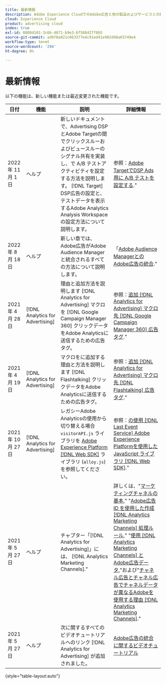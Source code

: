 ```yaml
---
title: 最新情報
description: Adobe Experience CloudでのAdobe広告と他の製品およびサービスとの統合の更新について説明します。
cloud: Experience Cloud
product: advertising cloud
index: true
exl-id: 0808d101-3c6b-4671-b9e3-6f588427f8b5
source-git-commit: ad978a021c063377e4c91ed41e902d98a03749e4
workflow-type: tm+mt
source-wordcount: '294'
ht-degree: 0%

---
```


# 最新情報

以下の機能は、新しい機能または最近変更された機能です。

| 日付 | 機能 | 説明 | 詳細情報 |
| ---- | ------- | ----------- | -------------------- |
| 2022 年 11 月 1 日 | ヘルプ | 新しいドキュメントで、Advertising DSPとAdobe Targetの間でクリックスルーおよびビュースルーのシグナル共有を実装し、で A/B テストアクティビティを設定する方法を説明します。 [!DNL Target] DSP広告の設定と、テストデータを表示するAdobe Analytics Analysis Workspaceの設定方法について説明します。 | 参照：[Adobe TargetでDSP Ads 用に A/B テストを設定する](/help/integrations/target/overview-ab-tests.md).&quot; |
| 2022 年 8 月 18 日 | ヘルプ | 新しい章では、Adobe広告がAdobe Audience Managerと統合されるすべての方法について説明します。 | 「[Adobe Audience ManagerとのAdobe広告の統合](/help/integrations/audience-manager/overview.md).&quot; |
| 2021 年 4 月 28 日 | [!DNL Analytics for Advertising] | 理由と追加方法を説明します [!DNL Analytics for Advertising] マクロを [!DNL Google Campaign Manager 360] クリックデータをAdobe Analyticsに送信するための広告タグ。 | 参照：[追加 [!DNL Analytics for Advertising] マクロ先 [!DNL Google Campaign Manager 360] 広告タグ](/help/integrations/analytics/macros-google-campaign-manager.md).&quot; |
| 2021 年 4 月 19 日 | [!DNL Analytics for Advertising] | マクロをに追加する理由と方法を説明します [!DNL Flashtalking] クリックデータをAdobe Analyticsに送信するための広告タグ。 | 参照：[追加 [!DNL Analytics for Advertising] マクロ先 [!DNL Flashtalking] 広告タグ](/help/integrations/analytics/macros-flashtalking.md).&quot; |
| 2021 年 10 月 27 日 | [!DNL Analytics for Advertising] | レガシーAdobe Analyticsの使用から切り替える場合 `visitorAPI.js` ライブラリを [Adobe Experience Platform [!DNL Web SDK]](https://experienceleague.adobe.com/docs/experience-platform/edge/home.html) ライブラリ (`alloy.js`) を参照してください。 | 参照：[の使用 [!DNL Last Event Service] Adobe Experience Platformを使用した JavaScript ライブラリ [!DNL Web SDK]](/help/integrations/analytics/web-sdk.md).&quot; |
| 2021 年 5 月 27 日 | ヘルプ | チャプター「[!DNL Analytics for Advertising]」には、 [!DNL Analytics Marketing Channels].&quot; | 詳しくは、&quot;[マーケティングチャネルの基本](/help/integrations/analytics/marketing-channels/mc-overview.md),&quot; &quot;[Adobe広告 ID を使用した作成 [!DNL Analytics Marketing Channels] 処理ルール](/help/integrations/analytics/marketing-channels/mc-ids.md),&quot; &quot;[使用 [!DNL Analytics Marketing Channels] とAdobe広告データ](/help/integrations/analytics/marketing-channels/mc-ac-data.md),&quot;および&quot;[チャネル広告とチャネル広告でチャネルデータが異なるAdobeを使用する理由 [!DNL Analytics Marketing Channels]](/help/integrations/analytics/marketing-channels/mc-data-variances.md).&quot; |
| 2021 年 5 月 27 日 | ヘルプ | 次に関するすべてのビデオチュートリアルへのリンク [!DNL Analytics for Advertising] が追加されました。 | [Adobe広告の統合に関するビデオチュートリアル](https://experienceleague.adobe.com/docs/advertising-cloud-learn/tutorials/overview.html) |

{style=&quot;table-layout:auto&quot;}

<!-- At some point, just make this an overview page instead?

Adobe Advertising is integrated with the following Adobe Experience Cloud products:

* [Adobe Analytics](/help/integrations/analytics/overview.md)

* Adobe Audience Manager

* Adobe Campaign (Adobe Advertising Search only)

 -->
